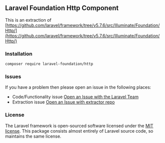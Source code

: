 ## Laravel Foundation Http Component

This is an extraction of [https://github.com/laravel/framework/tree/v5.7.6/src/Illuminate/Foundation/Http/](https://github.com/laravel/framework/tree/v5.7.6/src/Illuminate/Foundation/Http/)

### Installation

```bash
composer require laravel-foundation/http
```


### Issues

If you have a problem then please open an issue in the following places:

* Code/Functionality issue [Open an Issue with the Laravel Team](https://github.com/laravel/framework/issues/new/choose)
* Extraction issue [Open an Issue with extractor repo](https://github.com/laravel-foundation/readme/issues/new)


### License

The Laravel framework is open-sourced software licensed under the [MIT license](http://opensource.org/licenses/MIT). This package consists almost entirely of Laravel source code, so maintains the same license.
